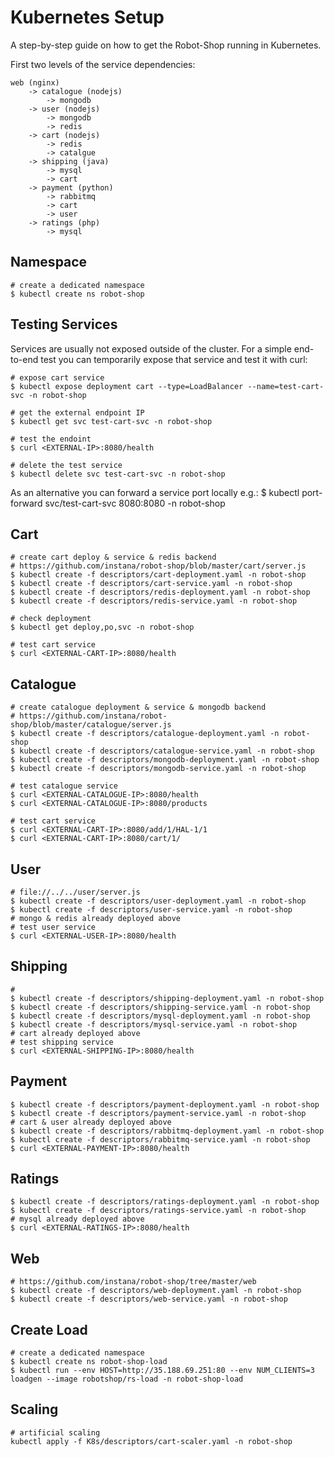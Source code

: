 # Kubernetes Setup

A step-by-step guide on how to get the Robot-Shop running in Kubernetes.

First two levels of the service dependencies:

```
web (nginx)
    -> catalogue (nodejs)
        -> mongodb
    -> user (nodejs)
        -> mongodb
        -> redis
    -> cart (nodejs)
        -> redis
        -> catalgue
    -> shipping (java)
        -> mysql
        -> cart
    -> payment (python)
        -> rabbitmq
        -> cart
        -> user
    -> ratings (php)
        -> mysql
```


## Namespace

    # create a dedicated namespace
    $ kubectl create ns robot-shop

## Testing Services

Services are usually not exposed outside of the cluster. For a simple end-to-end test you can temporarily expose that service and test it with curl:

    # expose cart service
    $ kubectl expose deployment cart --type=LoadBalancer --name=test-cart-svc -n robot-shop

    # get the external endpoint IP
    $ kubectl get svc test-cart-svc -n robot-shop

    # test the endoint
    $ curl <EXTERNAL-IP>:8080/health

    # delete the test service
    $ kubectl delete svc test-cart-svc -n robot-shop

As an alternative you can forward a service port locally e.g.:
    $ kubectl port-forward svc/test-cart-svc 8080:8080 -n robot-shop

## Cart

    # create cart deploy & service & redis backend
    # https://github.com/instana/robot-shop/blob/master/cart/server.js
    $ kubectl create -f descriptors/cart-deployment.yaml -n robot-shop
    $ kubectl create -f descriptors/cart-service.yaml -n robot-shop
    $ kubectl create -f descriptors/redis-deployment.yaml -n robot-shop
    $ kubectl create -f descriptors/redis-service.yaml -n robot-shop

    # check deployment 
    $ kubectl get deploy,po,svc -n robot-shop

    # test cart service
    $ curl <EXTERNAL-CART-IP>:8080/health

## Catalogue

    # create catalogue deployment & service & mongodb backend
    # https://github.com/instana/robot-shop/blob/master/catalogue/server.js
    $ kubectl create -f descriptors/catalogue-deployment.yaml -n robot-shop
    $ kubectl create -f descriptors/catalogue-service.yaml -n robot-shop
    $ kubectl create -f descriptors/mongodb-deployment.yaml -n robot-shop
    $ kubectl create -f descriptors/mongodb-service.yaml -n robot-shop

    # test catalogue service
    $ curl <EXTERNAL-CATALOGUE-IP>:8080/health
    $ curl <EXTERNAL-CATALOGUE-IP>:8080/products

    # test cart service
    $ curl <EXTERNAL-CART-IP>:8080/add/1/HAL-1/1
    $ curl <EXTERNAL-CART-IP>:8080/cart/1/

## User

    # file://../../user/server.js
    $ kubectl create -f descriptors/user-deployment.yaml -n robot-shop
    $ kubectl create -f descriptors/user-service.yaml -n robot-shop
    # mongo & redis already deployed above
    # test user service
    $ curl <EXTERNAL-USER-IP>:8080/health

## Shipping

    # 
    $ kubectl create -f descriptors/shipping-deployment.yaml -n robot-shop
    $ kubectl create -f descriptors/shipping-service.yaml -n robot-shop
    $ kubectl create -f descriptors/mysql-deployment.yaml -n robot-shop
    $ kubectl create -f descriptors/mysql-service.yaml -n robot-shop
    # cart already deployed above
    # test shipping service
    $ curl <EXTERNAL-SHIPPING-IP>:8080/health

## Payment

    $ kubectl create -f descriptors/payment-deployment.yaml -n robot-shop
    $ kubectl create -f descriptors/payment-service.yaml -n robot-shop
    # cart & user already deployed above
    $ kubectl create -f descriptors/rabbitmq-deployment.yaml -n robot-shop
    $ kubectl create -f descriptors/rabbitmq-service.yaml -n robot-shop
    $ curl <EXTERNAL-PAYMENT-IP>:8080/health

## Ratings
    $ kubectl create -f descriptors/ratings-deployment.yaml -n robot-shop
    $ kubectl create -f descriptors/ratings-service.yaml -n robot-shop
    # mysql already deployed above
    $ curl <EXTERNAL-RATINGS-IP>:8080/health


## Web

    # https://github.com/instana/robot-shop/tree/master/web
    $ kubectl create -f descriptors/web-deployment.yaml -n robot-shop
    $ kubectl create -f descriptors/web-service.yaml -n robot-shop


## Create Load

    # create a dedicated namespace
    $ kubectl create ns robot-shop-load
    $ kubectl run --env HOST=http://35.188.69.251:80 --env NUM_CLIENTS=3 loadgen --image robotshop/rs-load -n robot-shop-load

## Scaling

    # artificial scaling
    kubectl apply -f K8s/descriptors/cart-scaler.yaml -n robot-shop
